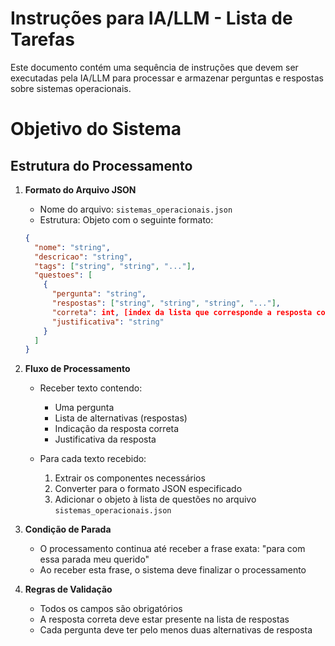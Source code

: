 # Instruções para IA/LLM - Lista de Tarefas

Este documento contém uma sequência de instruções que devem ser executadas pela IA/LLM para processar e armazenar perguntas e respostas sobre sistemas operacionais.

# Objetivo do Sistema

## Estrutura do Processamento

1. **Formato do Arquivo JSON**
   - Nome do arquivo: `sistemas_operacionais.json`
   - Estrutura: Objeto com o seguinte formato:
   ```json
   {
     "nome": "string",
     "descricao": "string",
     "tags": ["string", "string", "..."],
     "questoes": [
       {
         "pergunta": "string",
         "respostas": ["string", "string", "string", "..."],
         "correta": int, [index da lista que corresponde a resposta correta]
         "justificativa": "string"
       }
     ]
   }
   ```

2. **Fluxo de Processamento**
   - Receber texto contendo:
     - Uma pergunta
     - Lista de alternativas (respostas)
     - Indicação da resposta correta
     - Justificativa da resposta

   - Para cada texto recebido:
     1. Extrair os componentes necessários
     2. Converter para o formato JSON especificado
     3. Adicionar o objeto à lista de questões no arquivo `sistemas_operacionais.json`

3. **Condição de Parada**
   - O processamento continua até receber a frase exata: "para com essa parada meu querido"
   - Ao receber esta frase, o sistema deve finalizar o processamento

4. **Regras de Validação**
   - Todos os campos são obrigatórios
   - A resposta correta deve estar presente na lista de respostas
   - Cada pergunta deve ter pelo menos duas alternativas de resposta
